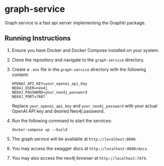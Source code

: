 # graph-service

Graph service is a fast api server implementing the Graphiti package.

## Running Instructions

1. Ensure you have Docker and Docker Compose installed on your system.

2. Clone the repository and navigate to the `graph-service` directory.

3. Create a `.env` file in the `graph-service` directory with the following content:

   ```
   OPENAI_API_KEY=your_openai_api_key
   NEO4J_USER=neo4j
   NEO4J_PASSWORD=your_neo4j_password
   NEO4J_PORT=7687
   ```

   Replace `your_openai_api_key` and `your_neo4j_password` with your actual OpenAI API key and desired Neo4j password.

4. Run the following command to start the services:

   ```
   docker-compose up --build
   ```

5. The graph service will be available at `http://localhost:8000`.

6. You may access the swagger docs at `http://localhost:8000/docs`.

7. You may also access the neo4j browser at `http://localhost:7474`.

